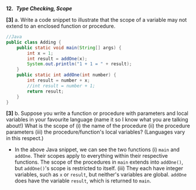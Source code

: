 










**12.**  **_Type Checking, Scope_** 

**[3]** a. Write a code snippet to illustrate that the scope of a variable may not extend to an enclosed function or procedure.
```java
//Java
public class Adding {
	public static void main(String[] args) {
		int x = 1;
		int result = addOne(x);
		System.out.println("1 + 1 = " + result);
	}
	public static int addOne(int number) {
		int result = number + x;
		//int result = number + 1;
		return result;
	}
}
```

**[3]** b. Suppose you write a function or procedure with parameters and local variables in your favourite language (name it so I know what you are talking about!) What is the scope of (i) the name of the procedure (ii) the procedure parameters (iii) the procedure/function's local variables? (Languages vary in this respect.)
- In the above Java snippet, we can see the two functions (i) `main` and `addOne`. Their scopes apply to everything within their respective functions. The scope of the procedures in `main` extends into `addOne()`, but `addOne()`'s scope is restricted to itself. (iii) They each have integer variables, such as `x` or `result`, but neither's variables are global. `addOne` does have the variable `result`, which is returned to `main`.